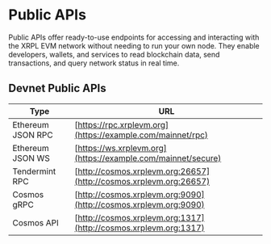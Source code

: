 # Public APIs 

Public APIs offer ready-to-use endpoints for accessing and interacting with the XRPL EVM network without needing to run your own node. They enable developers, wallets, and services to read blockchain data, send transactions, and query network status in real time.

## Devnet Public APIs

| Type              | URL                                                                |
|-------------------|--------------------------------------------------------------------|
| Ethereum JSON RPC | [https://rpc.xrplevm.org](https://example.com/mainnet/rpc)         |
| Ethereum JSON WS  | [https://ws.xrplevm.org](https://example.com/mainnet/secure)       |
| Tendermint RPC    | [http://cosmos.xrplevm.org:26657](http://cosmos.xrplevm.org:26657) |
| Cosmos gRPC       | [http://cosmos.xrplevm.org:9090](http://cosmos.xrplevm.org:9090)   |
| Cosmos API        | [http://cosmos.xrplevm.org:1317](http://cosmos.xrplevm.org:1317)   |
